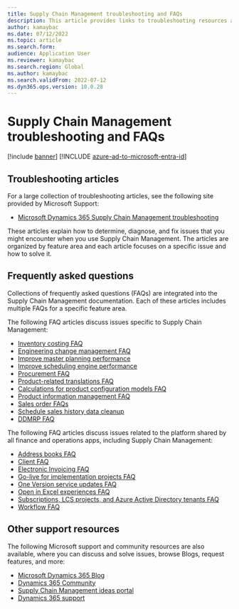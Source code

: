 ```yaml
---
title: Supply Chain Management troubleshooting and FAQs
description: This article provides links to troubleshooting resources and frequently asked question articles for Dynamics 365 Supply Chain Management
author: kamaybac
ms.date: 07/12/2022
ms.topic: article
ms.search.form:
audience: Application User
ms.reviewer: kamaybac
ms.search.region: Global
ms.author: kamaybac
ms.search.validFrom: 2022-07-12
ms.dyn365.ops.version: 10.0.28
---
```


# Supply Chain Management troubleshooting and FAQs

[!include [banner](../includes/banner.md)]
[!INCLUDE [azure-ad-to-microsoft-entra-id](../../includes/azure-ad-to-microsoft-entra-id.md)]


## Troubleshooting articles

For a large collection of troubleshooting articles, see the following site provided by Microsoft Support:

- [Microsoft Dynamics 365 Supply Chain Management troubleshooting](/troubleshoot/dynamics-365/supply-chain/welcome-supply-chain)

These articles explain how to determine, diagnose, and fix issues that you might encounter when you use Supply Chain Management. The articles are organized by feature area and each article focuses on a specific issue and how to solve it.

## Frequently asked questions

Collections of frequently asked questions (FAQs) are integrated into the Supply Chain Management documentation. Each of these articles includes multiple FAQs for a specific feature area.

The following FAQ articles discuss issues specific to Supply Chain Management:

- [Inventory costing FAQ](cost-management/inventory-costing-faq.md)
- [Engineering change management FAQ](engineering-change-management/change-management-faq.md)
- [Improve master planning performance](master-planning/master-planning-performance.md)
- [Improve scheduling engine performance](master-planning/scheduling-engine-performance.md)
- [Procurement FAQ](procurement/procurement-faq.md)
- [Product-related translations FAQ](pim/translations-product-related-information.md)
- [Calculations for product configuration models FAQ](pim/calculate-product-configuration-models.md)
- [Product information management FAQ](pim/product-information-faq.md)
- [Sales order FAQs](sales-marketing/sales-orders-faq.md)
- [Schedule sales history data cleanup](sales-marketing/sales-update-history-cleanup-performance-improvements.md)
- [DDMRP FAQ](master-planning/planning-optimization/ddmrp-faqs.md)

The following FAQ articles discuss issues related to the platform shared by all finance and operations apps, including Supply Chain Management:

- [Address books FAQ](../fin-ops-core/fin-ops/organization-administration/qa-address-books.md?toc=/dynamics365/supply-chain/toc.json)
- [Client FAQ](../fin-ops-core/fin-ops/get-started/client-faq.md?toc=/dynamics365/supply-chain/toc.json)
- [Electronic Invoicing FAQ](../finance/localizations/e-invoicing-faq.md?toc=/dynamics365/supply-chain/toc.json)
- [Go-live for implementation projects FAQ](../fin-ops-core/fin-ops/imp-lifecycle/go-live-faq.md?toc=/dynamics365/supply-chain/toc.json)
- [One Version service updates FAQ](../fin-ops-core/fin-ops/get-started/one-version.md?toc=/dynamics365/supply-chain/toc.json)
- [Open in Excel experiences FAQ](../fin-ops-core/dev-itpro/office-integration/office-integration-edit-excel.md?toc=/dynamics365/supply-chain/toc.json)
- [Subscriptions, LCS projects, and Azure Active Directory tenants FAQ](../fin-ops-core/fin-ops/get-started/subscription-overview.md?toc=/dynamics365/supply-chain/toc.json)
- [Workflow FAQ](../fin-ops-core/fin-ops/organization-administration/workflow-FAQ.md?toc=/dynamics365/supply-chain/toc.json)

## Other support resources

The following Microsoft support and community resources are also available, where you can discuss and solve issues, browse Blogs, request features, and more:

- [Microsoft Dynamics 365 Blog](https://cloudblogs.microsoft.com/dynamics365/?source=dynamicsaxscm)
- [Dynamics 365 Community](https://community.dynamics.com/)
- [Supply Chain Management ideas portal](https://experience.dynamics.com/ideas/categories/?forum=515617a5-dedb-e911-a814-000d3a4f1244&forumName=Dynamics%20365%20Supply%20Chain%20Management)
- [Dynamics 365 support](https://dynamics-int.microsoft.com/support/)
